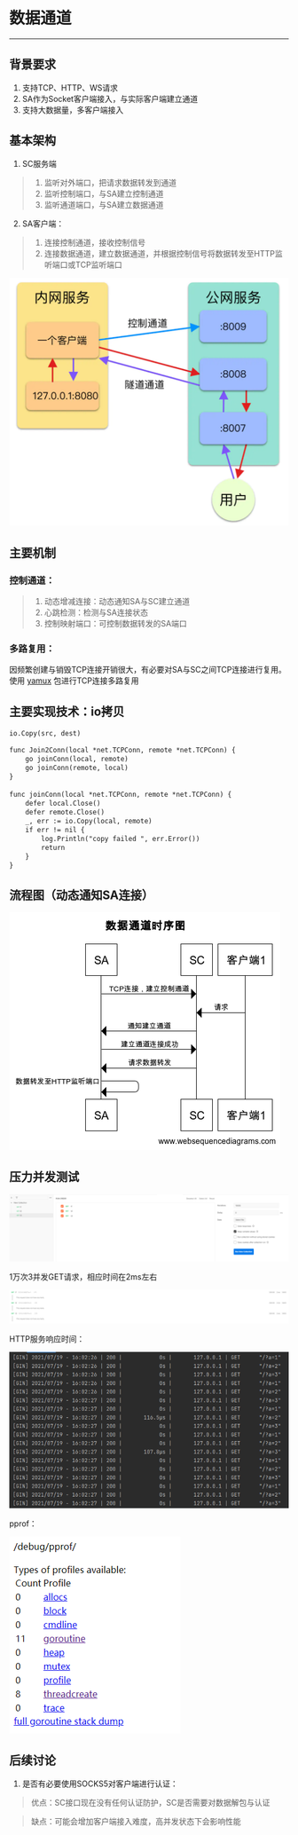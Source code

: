 # 数据通道
---

## 背景要求
1. 支持TCP、HTTP、WS请求
2. SA作为Socket客户端接入，与实际客户端建立通道
3. 支持大数据量，多客户端接入

## 基本架构
1. SC服务端
> 1. 监听对外端口，把请求数据转发到通道
> 2. 监听控制端口，与SA建立控制通道
> 3. 监听通道端口，与SA建立数据通道
2. SA客户端：
> 1. 连接控制通道，接收控制信号
> 1. 连接数据通道，建立数据通道，并根据控制信号将数据转发至HTTP监听端口或TCP监听端口

![通道架构](images/architecture.png)

## 主要机制
### 控制通道：
> 1. 动态增减连接：动态通知SA与SC建立通道
> 2. 心跳检测：检测与SA连接状态
> 3. 控制映射端口：可控制数据转发的SA端口

### 多路复用：
因频繁创建与销毁TCP连接开销很大，有必要对SA与SC之间TCP连接进行复用。<br/>
使用 [yamux](https://github.com/hashicorp/yamux) 包进行TCP连接多路复用<br/>

## 主要实现技术：io拷贝
``` golang
io.Copy(src, dest)
``` 
``` golang
func Join2Conn(local *net.TCPConn, remote *net.TCPConn) {
	go joinConn(local, remote)
	go joinConn(remote, local)
}

func joinConn(local *net.TCPConn, remote *net.TCPConn) {
	defer local.Close()
	defer remote.Close()
	_, err := io.Copy(local, remote)
	if err != nil {
		log.Println("copy failed ", err.Error())
		return
	}
}
``` 

## 流程图（动态通知SA连接）
![时序图](images/sequence.png)

## 压力并发测试
![压力测试图](images/test.png)

1万次3并发GET请求，相应时间在2ms左右

![测试结果图](images/testresult.png)

HTTP服务响应时间：

![响应结果图](images/testresult2.png)

pprof：

![响应结果图](images/testresult3.png)

## 后续讨论
1. 是否有必要使用SOCKS5对客户端进行认证：

> 优点：SC接口现在没有任何认证防护，SC是否需要对数据解包与认证

> 缺点：可能会增加客户端接入难度，高并发状态下会影响性能